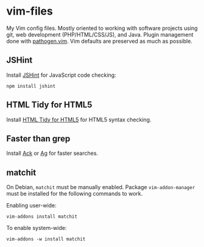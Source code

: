 vim-files
=========

My Vim config files. Mostly oriented to working with software projects using
git, web development (PHP/HTML/CSS/JS), and Java. Plugin management done with
[pathogen.vim](https://github.com/tpope/vim-pathogen). Vim defaults are
preserved as much as possible.

## JSHint

Install [JSHint](https://github.com/jshint/jshint) for JavaScript code checking:

```
npm install jshint
```

## HTML Tidy for HTML5

Install [HTML Tidy for HTML5](https://github.com/w3c/tidy-html5) for HTML5
syntax checking.

## Faster than grep

Install [Ack](http://beyondgrep.com/) or [Ag](http://betterthanack.com/) for
faster searches.

## matchit

On Debian, `matchit` must be manually enabled. Package `vim-addon-manager` must be installed for the following commands to work.

Enabling user-wide:

```
vim-addons install matchit
```

To enable system-wide:

```
vim-addons -w install matchit
```

